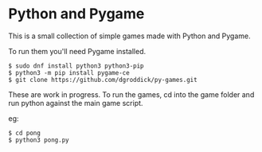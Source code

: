 Python and Pygame
==================

This is a small collection of simple games made with Python and Pygame.

To run them you'll need Pygame installed.

```
$ sudo dnf install python3 python3-pip
$ python3 -m pip install pygame-ce
$ git clone https://github.com/dgroddick/py-games.git
```

These are work in progress.
To run the games, cd into the game folder and run python against the main game script.

eg:

```
$ cd pong
$ python3 pong.py
```